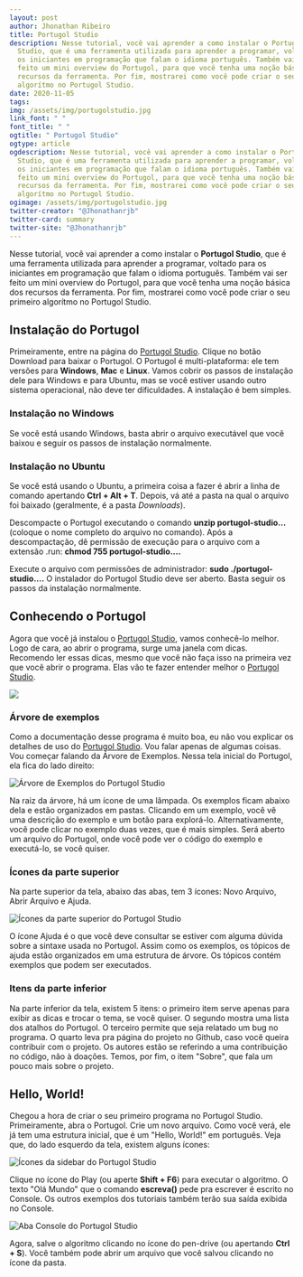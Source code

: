 ```yaml
---
layout: post
author: Jhonathan Ribeiro
title: Portugol Studio
description: Nesse tutorial, você vai aprender a como instalar o Portugol
  Studio, que é uma ferramenta utilizada para aprender a programar, voltado para
  os iniciantes em programação que falam o idioma português. Também vai ser
  feito um mini overview do Portugol, para que você tenha uma noção básica dos
  recursos da ferramenta. Por fim, mostrarei como você pode criar o seu primeiro
  algorítmo no Portugol Studio.
date: 2020-11-05
tags: 
img: /assets/img/portugolstudio.jpg
link_font: " "
font_title: " "
ogtitle: " Portugol Studio"
ogtype: article
ogdescription: Nesse tutorial, você vai aprender a como instalar o Portugol
  Studio, que é uma ferramenta utilizada para aprender a programar, voltado para
  os iniciantes em programação que falam o idioma português. Também vai ser
  feito um mini overview do Portugol, para que você tenha uma noção básica dos
  recursos da ferramenta. Por fim, mostrarei como você pode criar o seu primeiro
  algorítmo no Portugol Studio.
ogimage: /assets/img/portugolstudio.jpg
twitter-creator: "@Jhonathanrjb"
twitter-card: summary
twitter-site: "@Jhonathanrjb"
---
```

Nesse tutorial, você vai aprender a como instalar o **Portugol Studio**, que é uma ferramenta utilizada para aprender a programar, voltado para os iniciantes em programação que falam o idioma português. Também vai ser feito um mini overview do Portugol, para que você tenha uma noção básica dos recursos da ferramenta. Por fim, mostrarei como você pode criar o seu primeiro algorítmo no Portugol Studio.

## Instalação do Portugol

Primeiramente, entre na página do [Portugol Studio](http://lite.acad.univali.br/portugol/). Clique no botão Download para baixar o Portugol. O Portugol é multi-plataforma: ele tem versões para **Windows**, **Mac** e **Linux**. Vamos cobrir os passos de instalação dele para Windows e para Ubuntu, mas se você estiver usando outro sistema operacional, não deve ter dificuldades. A instalação é bem simples.

### Instalação no Windows

Se você está usando Windows, basta abrir o arquivo executável que você baixou e seguir os passos de instalação normalmente.

### Instalação no Ubuntu

Se você está usando o Ubuntu, a primeira coisa a fazer é abrir a linha de comando apertando **Ctrl + Alt + T**. Depois, vá até a pasta na qual o arquivo foi baixado (geralmente, é a pasta *Downloads*).

Descompacte o Portugol executando o comando **unzip portugol-studio...** (coloque o nome completo do arquivo no comando). Após a descompactação, dê permissão de execução para o arquivo com a extensão .run: **chmod 755 portugol-studio....**

Execute o arquivo com permissões de administrador: **sudo ./portugol-studio....** O instalador do Portugol Studio deve ser aberto. Basta seguir os passos da instalação normalmente.

## Conhecendo o Portugol

Agora que você já instalou o [Portugol Studio](http://lite.acad.univali.br/portugol/), vamos conhecê-lo melhor. Logo de cara, ao abrir o programa, surge uma janela com dicas. Recomendo ler essas dicas, mesmo que você não faça isso na primeira vez que você abrir o programa. Elas vão te fazer entender melhor o [Portugol Studio](http://lite.acad.univali.br/portugol/).

![](https://lh6.googleusercontent.com/ui9wkz-nyLe8dSZ5u2LOS3h2h7BN99O6octUVVkhZovugzJHnDosG-a_I-YIk6h4LOoods_6yN8tfOUGzHNvkuryMQSRuXUfbCJPTGh2e3H7ekzBwElAyBzhRznP34x3ZEEJnhoE)

### Árvore de exemplos

Como a documentação desse programa é muito boa, eu não vou explicar os detalhes de uso do [Portugol Studio](http://lite.acad.univali.br/portugol/). Vou falar apenas de algumas coisas. Vou começar falando da Árvore de Exemplos. Nessa tela inicial do Portugol, ela fica do lado direito:

![Árvore de Exemplos do Portugol Studio](https://lh4.googleusercontent.com/8VLyn78uzVU5EWR_aKaZwqpHhbUqt3ipvejAs9suYVq_duTAN9RFoiM7RCZZcd0OTFVe9uARcpn5n13DLZKlpiBMMcAXTmTCFWORS2Qeup7hx0MaQWtD4Gu6VtVjd2R-j7wdd0qi)

Na raiz da árvore, há um ícone de uma lâmpada. Os exemplos ficam abaixo dela e estão organizados em pastas. Clicando em um exemplo, você vê uma descrição do exemplo e um botão para explorá-lo. Alternativamente, você pode clicar no exemplo duas vezes, que é mais simples. Será aberto um arquivo do Portugol, onde você pode ver o código do exemplo e executá-lo, se você quiser.

### Ícones da parte superior

Na parte superior da tela, abaixo das abas, tem 3 ícones: Novo Arquivo, Abrir Arquivo e Ajuda.

![Ícones da parte superior do Portugol Studio](https://lh5.googleusercontent.com/_gJ3HF_3shFYyAiUjltOKkaWFD32DO0APf3GAu2PhYIqwXJY-A-RF1VVSa_onSNTrcSI1bYYTD1e19jtY_TZw6DQ8C-Zin5EbOnL2nA6p49WMkWHtrQXnaAMeqsLxMwHkWuJute8)

O ícone Ajuda é o que você deve consultar se estiver com alguma dúvida sobre a sintaxe usada no Portugol. Assim como os exemplos, os tópicos de ajuda estão organizados em uma estrutura de árvore. Os tópicos contém exemplos que podem ser executados.

### Itens da parte inferior

Na parte inferior da tela, existem 5 itens: o primeiro item serve apenas para exibir as dicas e trocar o tema, se você quiser. O segundo mostra uma lista dos atalhos do Portugol. O terceiro permite que seja relatado um bug no programa. O quarto leva pra página do projeto no Github, caso você queira contribuir com o projeto. Os autores estão se referindo a uma contribuição no código, não à doações. Temos, por fim, o item "Sobre", que fala um pouco mais sobre o projeto.

## Hello, World!

Chegou a hora de criar o seu primeiro programa no Portugol Studio. Primeiramente, abra o Portugol. Crie um novo arquivo. Como você verá, ele já tem uma estrutura inicial, que é um "Hello, World!" em português. Veja que, do lado esquerdo da tela, existem alguns ícones:

![Ícones da sidebar do Portugol Studio](https://lh5.googleusercontent.com/Bn2v9Ru98kmWTrvwHXlE_2LD60Xqk1ehnwyLvHU_qFALun9_R9yVFw_VRCQrOFpCsFfxMRL9A8AGvCZPtCt5iQBSkwX6ge-duPoRuT0Z6Io4Xsf5FaWJck3q-7MNEJyBmO72eL9w)

Clique no ícone do Play (ou aperte **Shift + F6**) para executar o algoritmo. O texto "Olá Mundo" que o comando **escreva()** pede pra escrever é escrito no Console. Os outros exemplos dos tutoriais também terão sua saída exibida no Console.

![Aba Console do Portugol Studio](https://lh5.googleusercontent.com/gIs_wL8E3Zxhht8n38Pq-Ld8nekUJJcJOZiXyXnYj0uKqehxb_HE08SRgpH9Jkk_egmc02xAN51haka9KjoPF6qYSj02_o_WpuTI2tL_C3pA2-CJaIGcz_qmKOwuRsyaZv_YdCxC)

Agora, salve o algoritmo clicando no ícone do pen-drive (ou apertando **Ctrl + S**). Você também pode abrir um arquivo que você salvou clicando no ícone da pasta.